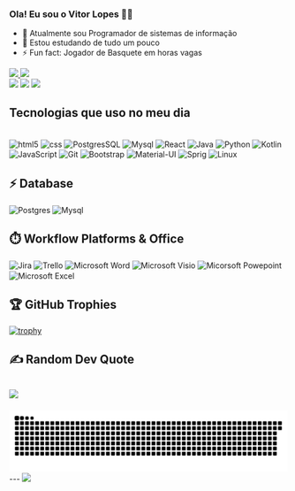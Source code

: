  ### Ola! Eu sou o Vitor Lopes 🙋‍♂️
- 🔭 Atualmente sou Programador de sistemas de informação 
- 🌱 Estou estudando de tudo um pouco
- ⚡ Fun fact: Jogador de Basquete em horas vagas

<div>
  <a href="https://github.com/Vitor-Lopes-Rodrigues">
  <img height="180em" src="https://github-readme-stats.vercel.app/api?username=Vitor-Lopes-Rodrigues&show_icons=true&theme=dark"/>
  <img height="180em" src="https://github-readme-stats.vercel.app/api/top-langs/?username=Vitor-lopes-Rodrigues&layout=compact&langs_count=7&theme=dark"/>
<div>
  <a href="https://www.instagram.com/vitor_lopes_rodrigues/" target="_blank"><img src="https://img.shields.io/badge/-Instagram-%23E4405F?style=for-the-badge&logo=instagram&logoColor=white" target="_blank"></a> 
  <a href="https://www.linkedin.com/in/vitor-lopes-a183a71b7/" target="_blank"><img src="https://img.shields.io/badge/-LinkedIn-%230077B5?style=for-the-badge&logo=linkedin&logoColor=white" target="_blank"></a>
  <a href ="email:lopesvitor153@gmail.com.br" alt="lopesvitor153@gmail.com"> <img src="https://img.shields.io/badge/-Gmail-%23333?style=for-the-badge&logo=gmail&logoColor=white" target="_blank"></a>

 ## Tecnologias que uso no meu dia
 <div style="display: inline_block"><br/>
    <img align="center" alt="html5" src="https://img.shields.io/badge/HTML-239120?style=for-the-badge&logo=html5&logoColor=white" />
    <img align="center" alt="css" src="https://img.shields.io/badge/CSS-239120?&style=for-the-badge&logo=css3&logoColor=white"/>
     <img align="center" alt="PostgresSQL" src="https://img.shields.io/badge/PostgreSQL-316192?style=for-the-badge&logo=postgresql&logoColor=white"/>
      <img align="center" alt="Mysql" src="https://img.shields.io/badge/MySQL-005C84?style=for-the-badge&logo=mysql&logoColor=white"/>
     <img align="center" alt="React" src="https://img.shields.io/badge/React-20232A?style=for-the-badge&logo=react&logoColor=61DAFB"/>
    <img align="center" alt="Java" src="https://img.shields.io/badge/Java-ED8B00?style=for-the-badge&logo=openjdk&logoColor=white"/> 
    <img align="center" alt="Python" src="https://img.shields.io/badge/Python-3776AB?style=for-the-badge&logo=python&logoColor=white"/>
    <img align="center" alt="Kotlin" src="https://img.shields.io/badge/Kotlin-0095D5?&style=for-the-badge&logo=kotlin&logoColor=white"/>
    <img align="center" alt="JavaScript" src="https://img.shields.io/badge/JavaScript-F7DF1E?style=for-the-badge&logo=javascript&logoColor=black"/>
    <img align="center" alt="Git" src="https://img.shields.io/badge/GIT-E44C30?style=for-the-badge&logo=git&logoColor=white"/>
    <img align="center" alt="Bootstrap" src="https://img.shields.io/badge/Bootstrap-563D7C?style=for-the-badge&logo=bootstrap&logoColor=white"/>
    <img align="center" alt="Material-UI" src="https://img.shields.io/badge/Material--UI-0081CB?style=for-the-badge&logo=material-ui&logoColor=white"/>
    <img align="center" alt="Sprig" src="https://img.shields.io/badge/Spring-6DB33F?style=for-the-badge&logo=spring&logoColor=white"/>
    <img align="center" alt="Linux" src="https://img.shields.io/badge/Linux-FCC624?style=for-the-badge&logo=linux&logoColor=black"/>
 </div>

##

 ## ⚡ Database
  <div>
    <img align="center" alt="Postgres" src="https://img.shields.io/badge/PostgreSQL-316192?style=for-the-badge&logo=postgresql&logoColor=white"/>
    <img align="center" alt="Mysql" src="https://img.shields.io/badge/MySQL-005C84?style=for-the-badge&logo=mysql&logoColor=white"/>
  </div>


 ## ⏱️ Workflow Platforms & Office
 <div>
    <img align="center" alt="Jira" src="https://img.shields.io/badge/Jira-0052CC?style=for-the-badge&logo=Jira&logoColor=white"/>
    <img align="center" alt="Trello" src="https://img.shields.io/badge/Trello-0052CC?style=for-the-badge&logo=trello&logoColor=white"/>
    <img align="center" alt="Microsoft Word" src="https://img.shields.io/badge/Microsoft_Word-2B579A?style=for-the-badge&logo=microsoft-word&logoColor=white"/>
    <img align="center" alt="Microsoft Visio" src="https://img.shields.io/badge/Microsoft_Visio-3955A3?style=for-the-badge&logo=microsoft-visio&logoColor=white"/>
    <img align="center" alt="Micorsoft Powepoint" src="https://img.shields.io/badge/Microsoft_PowerPoint-B7472A?style=for-the-badge&logo=microsoft-powerpoint&logoColor=white"/>
    <img align="center" alt="Microsoft Excel" src="https://img.shields.io/badge/Microsoft_Excel-217346?style=for-the-badge&logo=microsoft-excel&logoColor=white"/>
</div>

 ##

 ## 🏆 GitHub Trophies
[![trophy](https://github-profile-trophy.vercel.app/?username=Vitor-Lopes-Rodrigues&theme=onedark)](https://github.com/ryo-ma/github-profile-trophy)

 ## ✍️ Random Dev Quote
![](https://quotes-github-readme.vercel.app/api?type=horizontal&theme=algolia) 
---

<picture>
  <source media="(prefers-color-scheme: dark)" srcset="https://raw.githubusercontent.com/Vitor-Lopes-Rodrigues/Vitor-Lopes-Rodrigues/output/github-contribution-grid-snake-dark.svg">
  <source media="(prefers-color-scheme: light)" srcset="https://raw.githubusercontent.com/Vitor-Lopes-Rodrigues/Vitor-Lopes-Rodrigues/output/github-contribution-grid-snake.svg">
  <img alt="github contribution grid snake animation" src="https://raw.githubusercontent.com/Vitor-Lopes-Rodrigues/Vitor-Lopes-Rodrigues/output/github-contribution-grid-snake.svg">
</picture>
---
<a href="https://visitcount.itsvg.in">
  <img src="https://visitcount.itsvg.in/api?id=Vitor-Lopes-Rodrigues&label=Profile%20Views&color=3&icon=7&pretty=false" />
</a>


